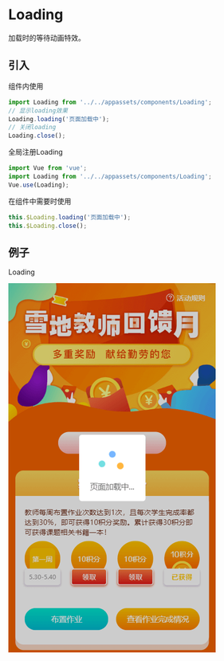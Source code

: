 # Loading

加载时的等待动画特效。

## 引入

组件内使用

```javascript
import Loading from '../../appassets/components/Loading';
// 显示loading效果
Loading.loading('页面加载中');
// 关闭loading
Loading.close();
```

全局注册Loading

```javascript
import Vue from 'vue';
import Loading from '../../appassets/components/Loading';
Vue.use(Loading);
```

在组件中需要时使用

```javascript
this.$Loading.loading('页面加载中');
this.$Loading.close();
```

## 例子

Loading

![loading](../../assets/img/component/loading/loading.png)